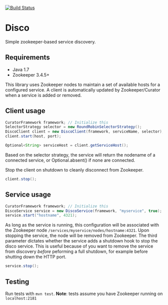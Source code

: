 [![Build Status](https://travis-ci.org/librato/disco-java.svg?branch=master)](https://travis-ci.org/librato/disco-java)

# Disco

Simple zookeeper-based service discovery.

## Requirements

 * Java 1.7
 * Zookeeper 3.4.5+

This library uses Zookeeper nodes to maintain a set of available hosts for
a configured service. A client is automatically updated by Zookeeper/Curator
when a service is added or removed.

## Client usage

```java
CuratorFramework framework; // Initialize this
SelectorStrategy selector = new RoundRobinSelectorStrategy();
DiscoClient client = new DiscoClient(framework, serviceName, selector);
client.start(host, port);

Optional<String> serviceHost = client.getServiceHost();
```

Based on the selector strategy, the service will return the nodename of a
connected service, or Optional.absent() if none are connected.

Stop the client on shutdown to cleanly disconnect from Zookeeper.

```java
client.stop();
```

## Service usage

```java
CuratorFramework framework; // Initialize this
DiscoService service = new DiscoService(framework, "myservice", true);
service.start("hostname", 4321);
```

As long as the service is running, this configuration will be associated with the
Zookeeper node `/services/myservice/nodes/hostname:4321`. Upon stopping the
service, the node will be removed from Zookeeper. The third parameter dictates
whether the service adds a shutdown hook to stop the disco service. This is
useful because of you want to remove the service from discovery _before_
peforming a full shutdown, for example before shutting down the HTTP port.

```java
service.stop();
```

## Testing

Run tests with `mvn test`. **Note**: tests assume you have Zookeeper running on
`localhost:2181`
